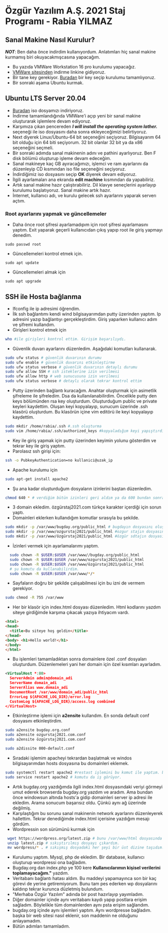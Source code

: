 # Özgür Yazılım A.Ş. 2021 Staj Programı - Rabia YILMAZ

## Sanal Makine Nasıl Kurulur?
***NOT***: Ben daha önce indirdim kullanıyordum. Anlatımları hiç sanal makine kurmamış biri okuyacakmışcasına yapacağım.
* Bu yazıda VMWare Workstation 16 pro kurulumu yapacağız.
* [VMWare sitesinden](https://www.vmware.com/products/workstation-pro/workstation-pro-evaluation.html) indirme linkine gidiyoruz.
* Bir tane key gerekiyor. [Buradan](https://gist.github.com/gopalindians/ec3f3076f185b98353f514b26ed76507) bir key seçip kurulumu tamamlıyoruz.
* Bir sonraki aşama Ubuntu kurmak.

## Ubuntu LTS Server 20.04
* [Buradan](https://ubuntu.com/download/server/step2) iso dosyamızı indiriyoruz.
* İndirme tamamlandığında VMWare'i açıp yeni bir sanal makine oluşturarak işlemlere devam ediyoruz.
* Karşımıza çıkan pencereden ***I will install the operating system lather.*** seçeneği ile iso dosyasını daha sonra ekleyeceğimizi belirtiyoruz.
* Next diyerek Linux/Ubuntu-64 bit seçeneğini seçiyoruz. Bilgisayarım 64 bit olduğu için 64 biti seçiyorum. 32 bit olanlar 32 bit ya da x86 seçeneğini seçmeli.
* Bir sonraki adımda sanal makinenin adını ve pathini ayarlıyoruz. Ben F disk bölümü oluşturup işleme devam edeceğim.
* Sanal makineye kaç GB ayıracağımızı, işlemci ve ram ayarlarını da düzenleyip CD kısmından iso file seçeneğini seçiyoruz.
* İndirdiğimiz iso dosyasını seçip **OK** diyerek devam ediyoruz.
* İlgili ayarlamaları ana ekranda **edit machine** kısmından da yapabiliriz.
* Artık sanal makine hazır çalıştırabiliriz. Dil klavye seneçlerini ayarlayıp kurulumu başlatıyoruz. Sanal makine artık hazır.
* İnternet, kullanıcı adı, ve kurulu gelecek ssh ayarlarını yaparak serverı açtım.

### Root ayarlarını yapmak ve güncellemeler
* Daha önce root şifresi ayarlamadıpım için root şifresi ayarlamasını yaptım. Exit yaparak geçerli kullanıcıdan çıkış yapıp root ile giriş yapmayı denedim.
```
sudo passwd root
```
* Güncellemeleri kontrol etmek için.
```
sudo apt update
```
* Güncellemeleri almak için
```
sudo apt upgrade
```

## SSH ile Hosta bağlanma
* Ifconfig ile ip adresimi öğrendim.
* İlk ssh bağlantımı kendi wind bilgisayarımdan putty üzerinden yaptım. Ip adresini yazıp bağlantıyı gerçekleştirdim. Giriş yaparken kullanıcı adım ve şifremi kullandım.
* Girişleri kontrol etmek için
```bash
who #ile girişleri kontrol ettim. Girişim başarılıydı.
```
* Güvenlik duvarı ayarlarını düzenledim. Aşağıdaki komutları kullanarak.
```bash
sudo ufw status # güvenlik duvarının durumu
sudo ufw enable # güvenlik duvarını etkinleştirme
sudo ufw status verbose # güvenlik duvarının detaylı durumu
sudo ufw allow SSH # ssh isteklerine izin verilmesi
sudo ufw allow http # web sunucusuna izin verilmesi
sudo ufw status verbose # detaylı olarak tekrar kontrol ettim
```
* Putty üzerinden bağlantı kuracağım. Anahtar oluşturmak  için asimetlik şifreleme ile şifreledim. Dsa da kullanılanabilirdim. Öncelikle putty den keys bölümünden rsa key oluşturdum. Oluşturduğum public ve private keyleri kaydettim. Oluşan keyi kopyalayıp, sunucum üzerinde .ssh klasörü oluşturdum. Bu klasörün içine vim editörü ile keyi kopyalayıp kaydettim.
```bash
sudo mkdir /home/rabia/.ssh #.ssh oluşturma
sudo vim /home/rabia/.ssh/authorized_keys #kopyaladığım keyi yapıştırdım. :wq ile kaydedip çıktım.
```
* Key ile giriş yapmak için putty üzerinden keyimin yolunu gösterdim ve tekrar key ile giriş yaptım.
* Parolasız ssh girişi için:
```bash
ssh -o PubkeyAuthentication=no kullanici@uzak_ip
```
* Apache kurulumu için
```bash
sudo apt-get install apache2
```
* Şu ana kadar oluşturduğum dosyaların izinlerini baştan düzenledim.
```bash
chmod 640 * # verdiğim bütün izinleri geri aldım ya da 600 bundan sonra sudo su ile devam etmek zorunda kaldım.
```
* 3 domain ekledim. özgürstaj2021.com türkçe karakter içerdiği için sorun yaptı.
* Domainleri eklerken kullandığım komutlar sırasıyla bu şekilde.
```bash
sudo mkdir -p /var/www/bugday.org/public_html # bugdayın dosyasını oluşturdum.
sudo mkdir -p /var/www/ozgurstaj2021/public_html #ozgur stajın dosyasını oluşturdum.
sudo mkdir -p /var/www/özgürstaj2021/public_html #özgür sdtajın dosyasını oluşturdum.
```
  * İzinleri vermek için ayarlamalarımı yaptım.
  ```bash
    sudo chown -R $USER:$USER /var/www//bugday.org/public_html
    sudo chown -R $USER:$USER /var/www/ozgurstaj2021/public_html
    sudo chown -R $USER:$USER /var/www/özgürstaj2021/public_html
    # şu komutu da kullanabilirdim.
    sudo chown -R $USER:$USER /var/www/*/*
  ```
  * Sayfaların doğru bir şekilde çalışabilmesi için bu izni de vermem gerekiyor.
  ```bash
  sudo chmod -R 755 /var/www
  ```
  * Her bir klasör için index.html dosyası düzenledim. Html kodlarını yazdım siteye girdiğimde karşıma çıkacak yazıya ihtiyacım vardı.
  ```Html
  <html>
  <head>
    <title>Bu siteye hoş geldin</title>
  </head>
  <body> <h1>Hello world!</h1>
  </body>
</html>
```
  * Bu işlemleri tamamladıktan sonra domainlere özel .conf dosyaları oluşturdum. Düzenlemeleri yani her domain için özel kısımları ayarladım.
  ```xml
  <VirtualHost *:80>
    ServerAdmin admin@domain_adi
    ServerName domain_adi
    ServerAlias www.domain_adi
    DocumentRoot /var/www/domain_adi/public_html
    ErrorLog ${APACHE_LOG_DIR}/error.log
    CustomLog ${APACHE_LOG_DIR}/access.log combined
</VirtualHost>
  ```
  * Etkinleştirme işlemi için **a2ensite** kullandım. En sonda default conf dosyasını etkinleştirdim.
  ```bash
  sudo a2ensite bugday.org.conf
  sudo a2ensite ozgurstaj2021.com.conf
  sudo a2ensite özgürstaj2021.com.conf

  sudo a2dissite 000-default.conf
  ```
  * Sıradaki işlemim apacheyi tekrardan başlatmak ve windos bilgisayarımdan hosts dosyasına bu domainleri eklemek.
  ```bash
  sudo systemctl restart apache2 #restast işlemini bu komut ile yaptım. bunun yerine
  sudo service restart apache2 # komutu da iş görüyor.
  ```
  * Artık bugday.org yazdığımda ilgili index.html dosyasındaki veriyi görmeyi umut ederek browserda bugday.org yazdım ve aradım. Ama bundan önce windowsun altında hosts'a gidip domainleri server ip adresi ile ekledim. Arama sonucum başarısız oldu. Çünkü aynı ağ üzerinde değilmiş.
  * Karşılaştığım bu sorunu sanal makinenin network ayarlarını düzenleyerek hallettim. Tekrar denediğimde index.html içerisine yazdığım mesajı gördüm.
  * Wordpressin son sürümünü kurmak için
  ```bash
   wget https://wordpress.org/latest.zip # bunu /var/www/html dosyasında yapıyorum. Serverın ip adresini yazınca direkt açılması için.
   unzip latest.zip # sıkıştırılmış dosyayı çıkardım.
   mv wordpress/* . # sıkışmış dosyadaki her şeyi bir üst dizine taşıdım. Böylelikle domaini yazınca direkt wp indirebileceğim.
  ```
* Kurulumu yaptım. Mysql, php de ekledim. Bir database, kullanıcı oluşturup wordpressi ona bağladım.
* Bugday.org dan index.php ye 100 kere **Kullanıcılarımın kişisel verilerini toplamayacağım."** yazdım.
* Veritabanı bağlantı hatası aldım. Bu maddeyi yapamayınca son bir kaç görevi de yerine getiremiyorum. Bunu tam pes ederken wp dosyalarını kaldırıp tekrar kurunca düzletmiş bulundum.
* "Merhaba Özgür Yazılım" adında bir post hazırlayıp yayımladım.
* Diğer domainler içinde aynı veritabanı kaydı yapıp postlara erişim sağladım. Böylelikle tüm domainlerden aynı psta erişim sağlandım.
* bugday.org içinde aynı işlemleri yaptım. Aynı wordpresse bağladım. başka bir web sitesi nasıl eklenir, son maddenin ne olduğunu anlayamadım.
* Bütün adımları tamamladım.
